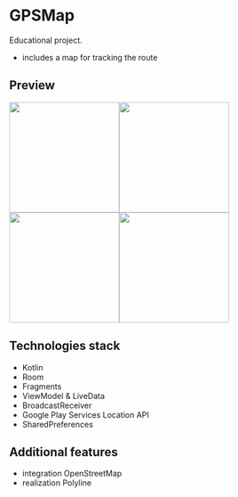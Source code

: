 # GPSMap
Educational project. 
- includes a map for tracking the route
## Preview
<div style="display: flex; flex-wrap: wrap;">
  <img src="https://www.dropbox.com/s/l480yd482uop4zi/gps_main_screen.jpg?raw=1" width="198" height="auto"/>
	<img src="https://www.dropbox.com/s/heho94zye395qvt/gps_navigate_screen.jpg?raw=1" width="198" height="auto"/>
	<img src="https://www.dropbox.com/s/jmj3r5veagafnod/gps_saved_screen.jpg?raw=1" width="198" height="auto"/>
	<img src="https://www.dropbox.com/s/fckf4xxehzewegu/gps_settings_screen.jpg?raw=1" width="198" height="auto"/>
</div>

## Technologies stack
- Kotlin
- Room
- Fragments
- ViewModel & LiveData
- BroadcastReceiver
- Google Play Services Location API 
- SharedPreferences

## Additional features 
- integration OpenStreetMap 
- realization Polyline
